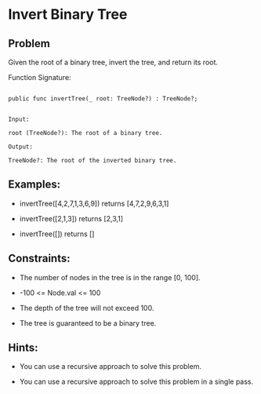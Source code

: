 # Invert Binary Tree
## Problem

Given the root of a binary tree, invert the tree, and return its root.

Function Signature:

```motoko

public func invertTree(_ root: TreeNode?) : TreeNode?;
```

```plaintext

Input:

root (TreeNode?): The root of a binary tree.

Output:

TreeNode?: The root of the inverted binary tree.

```

## Examples:

- invertTree([4,2,7,1,3,6,9]) returns [4,7,2,9,6,3,1]

- invertTree([2,1,3]) returns [2,3,1]

- invertTree([]) returns []

## Constraints:

- The number of nodes in the tree is in the range [0, 100].

- -100 <= Node.val <= 100

- The depth of the tree will not exceed 100.

- The tree is guaranteed to be a binary tree.

## Hints:

- You can use a recursive approach to solve this problem.

- You can use a recursive approach to solve this problem in a single pass.
